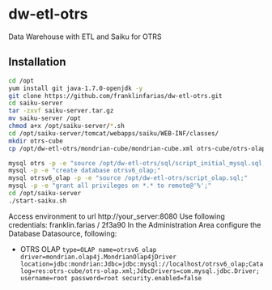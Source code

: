 # dw-etl-otrs
Data Warehouse with ETL and Saiku for OTRS

## Installation

```bash
cd /opt
yum install git java-1.7.0-openjdk -y
git clone https://github.com/franklinfarias/dw-etl-otrs.git
cd saiku-server
tar -zxvf saiku-server.tar.gz
mv saiku-server /opt
chmod a+x /opt/saiku-server/*.sh
cd /opt/saiku-server/tomcat/webapps/saiku/WEB-INF/classes/
mkdir otrs-cube
cp /opt/dw-etl-otrs/mondrian-cube/mondrian-cube.xml otrs-cube/otrs-olap.xml

mysql otrs -p -e "source /opt/dw-etl-otrs/sql/script_initial_mysql.sql;"
mysql -p -e "create database otrsv6_olap;"
mysql otrsv6_olap -p -e "source /opt/dw-etl-otrs/script_olap.sql;"
mysql -p -e "grant all privileges on *.* to remote@'%';"
cd /opt/saiku-server
./start-saiku.sh
```
Access environment to url http://your_server:8080
Use following credentials: franklin.farias / 2f3a90
In the Administration Area configure the Database Datasource, following:
* OTRS OLAP
`
type=OLAP
name=otrsv6_olap
driver=mondrian.olap4j.MondrianOlap4jDriver
location=jdbc:mondrian:Jdbc=jdbc:mysql://localhost/otrsv6_olap;Catalog=res:otrs-cube/otrs-olap.xml;JdbcDrivers=com.mysql.jdbc.Driver;
username=root
password=root
security.enabled=false
`
